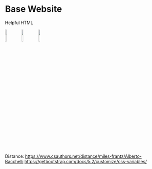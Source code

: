 # Base Website

Helpful HTML

<img class="svg-icon" src="https://www.sri.inf.ethz.ch/assets/icons/icon-pdf.svg" width="10%" width="10%"/>
<img class="svg-icon" src="https://www.sri.inf.ethz.ch/assets/icons/icon-slides.svg" width="10%" width="10%"/>
<img class="svg-icon" src="https://www.sri.inf.ethz.ch/assets/icons/icon-video.svg" width="10%" width="10%"/>


Distance: https://www.csauthors.net/distance/miles-frantz/Alberto-Bacchelli
https://getbootstrap.com/docs/5.2/customize/css-variables/